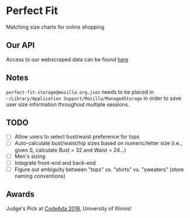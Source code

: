 # Perfect Fit
Matching size charts for online shopping

## Our API
Access to our webscraped data can be found [here](https://heabuh.com/perfectfit/)

## Notes 

`perfect-fit-storage@mozilla.org.json` needs to be placed in `~/Library/Application Support/Mozilla/ManagedStorage` in order to save user size information throughout multiple sessions. 

## TODO

- [ ] Allow users to select bust/waist preference for tops 
- [ ] Auto-calculate bust/waist/hip sizes based on numeric/letter size (i.e., given S, calculate Bust = 32 and Waist = 24...)
- [ ] Men's sizing 
- [ ] Integrate front-end and back-end 
- [ ] Figure out ambiguity between "tops" vs. "shirts" vs. "sweaters" (store naming conventions)

## Awards 

Judge's Pick at [CodeAda 2018](https://www.facebook.com/events/2104844719580256/), University of Illinois! 